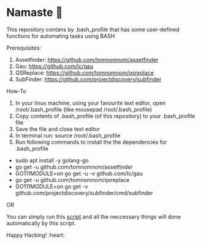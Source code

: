 # Namaste 🙏
This repository contans by .bash_profile that has some user-defined functions for automating tasks using BASH

Prerequisites:
1) Assetfinder: https://github.com/tomnomnom/assetfinder
2) Gau: https://github.com/lc/gau
3) QSReplace: https://github.com/tomnomnom/qsreplace
4) SubFinder: https://github.com/projectdiscovery/subfinder

How-To

1) In your linux machine, using your favourite text editor, open /root/.bash_profile (like mousepad /root/.bash_profile)
2) Copy contents of .bash_profile (of this repository) to  your .bash_profile file
3) Save the file and close text editor 
4) In terminal run: source /root/.bash_profile
5) Run following commands to install the the dependencies for .bash_profile
 - sudo apt install -y golang-go
 - go get -u github.com/tomnomnom/assetfinder
 - GO111MODULE=on go get -u -v github.com/lc/gau
 - go get -u github.com/tomnomnom/qsreplace
 - GO111MODULE=on go get -v github.com/projectdiscovery/subfinder/cmd/subfinder
 
 OR
 
You can simply run this [script](https://github.com/HacktivistRO/HackBox/) and all the neccessary things will done automatically by this script.
<p align=centre>
Happy Hacking! :heart: 
</p>

